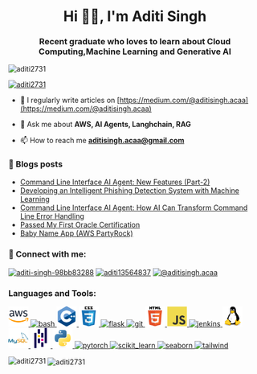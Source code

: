 <h1 align="center">Hi 🙋‍♀️, I'm Aditi Singh</h1>
<h3 align="center">Recent graduate who loves to learn about Cloud Computing,Machine Learning and Generative AI</h3>

<p align="left"> <img src="https://komarev.com/ghpvc/?username=aditi2731&label=Profile%20views&color=0e75b6&style=flat" alt="aditi2731" /> </p>

<p align="left"> <a href="https://github.com/ryo-ma/github-profile-trophy"><img src="https://github-profile-trophy.vercel.app/?username=aditi2731" alt="aditi2731" /></a> </p>

- 📝 I regularly write articles on [https://medium.com/@aditisingh.acaa](https://medium.com/@aditisingh.acaa)

- 💬 Ask me about **AWS, AI Agents, Langhchain, RAG**

- 📫 How to reach me **aditisingh.acaa@gmail.com**

### 📔 Blogs posts
<!-- BLOG-POST-LIST:START -->
- [Command Line Interface AI Agent: New Features &lpar;Part-2&rpar;](https://medium.com/@aditisingh.acaa/command-line-interface-ai-agent-new-features-part-2-877ad061818e?source=rss-035f0a38de85------2)
- [Developing an Intelligent Phishing Detection System with Machine Learning](https://medium.com/@aditisingh.acaa/developing-an-intelligent-phishing-detection-system-with-machine-learning-5997840b4f93?source=rss-035f0a38de85------2)
- [Command Line Interface AI Agent: How AI Can Transform Command Line Error Handling](https://medium.com/@aditisingh.acaa/command-line-interface-ai-agent-how-ai-can-transform-command-line-error-handling-48d0d15bda7e?source=rss-035f0a38de85------2)
- [Passed My First Oracle Certification](https://medium.com/@aditisingh.acaa/passed-my-first-oracle-certification-5ce1927f58fc?source=rss-035f0a38de85------2)
- [Baby Name App &lpar;AWS PartyRock&rpar;](https://medium.com/@aditisingh.acaa/baby-name-app-aws-partyrock-2b95c5171059?source=rss-035f0a38de85------2)
<!-- BLOG-POST-LIST:END -->

<h3 align="left">🤝 Connect with me:</h3>
<p align="left">
<a href="https://linkedin.com/in/aditi-singh-98bb83288" target="blank"><img align="center" src="https://raw.githubusercontent.com/rahuldkjain/github-profile-readme-generator/master/src/images/icons/Social/linked-in-alt.svg" alt="aditi-singh-98bb83288" height="30" width="40" /></a>
<a href="https://kaggle.com/aditi13564837" target="blank"><img align="center" src="https://raw.githubusercontent.com/rahuldkjain/github-profile-readme-generator/master/src/images/icons/Social/kaggle.svg" alt="aditi13564837" height="30" width="40" /></a>
<a href="https://medium.com/@aditisingh.acaa" target="blank"><img align="center" src="https://raw.githubusercontent.com/rahuldkjain/github-profile-readme-generator/master/src/images/icons/Social/medium.svg" alt="@aditisingh.acaa" height="30" width="40" /></a>
</p>

<h3 align="left">Languages and Tools:</h3>
<p align="left"> <a href="https://aws.amazon.com" target="_blank" rel="noreferrer"> <img src="https://raw.githubusercontent.com/devicons/devicon/master/icons/amazonwebservices/amazonwebservices-original-wordmark.svg" alt="aws" width="40" height="40"/> </a> <a href="https://www.gnu.org/software/bash/" target="_blank" rel="noreferrer"> <img src="https://www.vectorlogo.zone/logos/gnu_bash/gnu_bash-icon.svg" alt="bash" width="40" height="40"/> </a> <a href="https://www.w3schools.com/cpp/" target="_blank" rel="noreferrer"> <img src="https://raw.githubusercontent.com/devicons/devicon/master/icons/cplusplus/cplusplus-original.svg" alt="cplusplus" width="40" height="40"/> </a> <a href="https://www.w3schools.com/css/" target="_blank" rel="noreferrer"> <img src="https://raw.githubusercontent.com/devicons/devicon/master/icons/css3/css3-original-wordmark.svg" alt="css3" width="40" height="40"/> </a> <a href="https://flask.palletsprojects.com/" target="_blank" rel="noreferrer"> <img src="https://www.vectorlogo.zone/logos/pocoo_flask/pocoo_flask-icon.svg" alt="flask" width="40" height="40"/> </a> <a href="https://git-scm.com/" target="_blank" rel="noreferrer"> <img src="https://www.vectorlogo.zone/logos/git-scm/git-scm-icon.svg" alt="git" width="40" height="40"/> </a> <a href="https://www.w3.org/html/" target="_blank" rel="noreferrer"> <img src="https://raw.githubusercontent.com/devicons/devicon/master/icons/html5/html5-original-wordmark.svg" alt="html5" width="40" height="40"/> </a> <a href="https://developer.mozilla.org/en-US/docs/Web/JavaScript" target="_blank" rel="noreferrer"> <img src="https://raw.githubusercontent.com/devicons/devicon/master/icons/javascript/javascript-original.svg" alt="javascript" width="40" height="40"/> </a> <a href="https://www.jenkins.io" target="_blank" rel="noreferrer"> <img src="https://www.vectorlogo.zone/logos/jenkins/jenkins-icon.svg" alt="jenkins" width="40" height="40"/> </a> <a href="https://www.linux.org/" target="_blank" rel="noreferrer"> <img src="https://raw.githubusercontent.com/devicons/devicon/master/icons/linux/linux-original.svg" alt="linux" width="40" height="40"/> </a> <a href="https://www.mysql.com/" target="_blank" rel="noreferrer"> <img src="https://raw.githubusercontent.com/devicons/devicon/master/icons/mysql/mysql-original-wordmark.svg" alt="mysql" width="40" height="40"/> </a> <a href="https://pandas.pydata.org/" target="_blank" rel="noreferrer"> <img src="https://raw.githubusercontent.com/devicons/devicon/2ae2a900d2f041da66e950e4d48052658d850630/icons/pandas/pandas-original.svg" alt="pandas" width="40" height="40"/> </a> <a href="https://www.python.org" target="_blank" rel="noreferrer"> <img src="https://raw.githubusercontent.com/devicons/devicon/master/icons/python/python-original.svg" alt="python" width="40" height="40"/> </a> <a href="https://pytorch.org/" target="_blank" rel="noreferrer"> <img src="https://www.vectorlogo.zone/logos/pytorch/pytorch-icon.svg" alt="pytorch" width="40" height="40"/> </a> <a href="https://scikit-learn.org/" target="_blank" rel="noreferrer"> <img src="https://upload.wikimedia.org/wikipedia/commons/0/05/Scikit_learn_logo_small.svg" alt="scikit_learn" width="40" height="40"/> </a> <a href="https://seaborn.pydata.org/" target="_blank" rel="noreferrer"> <img src="https://seaborn.pydata.org/_images/logo-mark-lightbg.svg" alt="seaborn" width="40" height="40"/> </a> <a href="https://tailwindcss.com/" target="_blank" rel="noreferrer"> <img src="https://www.vectorlogo.zone/logos/tailwindcss/tailwindcss-icon.svg" alt="tailwind" width="40" height="40"/> </a> </p>

<p><img align="left" src="https://github-readme-stats.vercel.app/api/top-langs?username=aditi2731&show_icons=true&locale=en&layout=compact" alt="aditi2731" /></p>

<p>&nbsp;<img align="center" src="https://github-readme-stats.vercel.app/api?username=aditi2731&show_icons=true&locale=en" alt="aditi2731" /></p>



